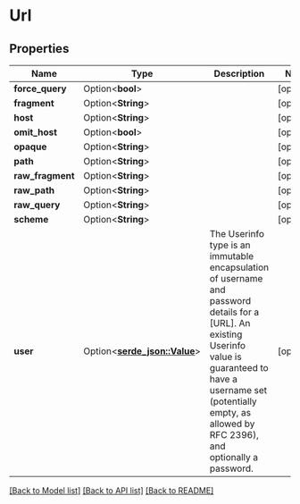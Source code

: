 # Url

## Properties

Name | Type | Description | Notes
------------ | ------------- | ------------- | -------------
**force_query** | Option<**bool**> |  | [optional]
**fragment** | Option<**String**> |  | [optional]
**host** | Option<**String**> |  | [optional]
**omit_host** | Option<**bool**> |  | [optional]
**opaque** | Option<**String**> |  | [optional]
**path** | Option<**String**> |  | [optional]
**raw_fragment** | Option<**String**> |  | [optional]
**raw_path** | Option<**String**> |  | [optional]
**raw_query** | Option<**String**> |  | [optional]
**scheme** | Option<**String**> |  | [optional]
**user** | Option<[**serde_json::Value**](.md)> | The Userinfo type is an immutable encapsulation of username and password details for a [URL]. An existing Userinfo value is guaranteed to have a username set (potentially empty, as allowed by RFC 2396), and optionally a password. | [optional]

[[Back to Model list]](../README.md#documentation-for-models) [[Back to API list]](../README.md#documentation-for-api-endpoints) [[Back to README]](../README.md)


